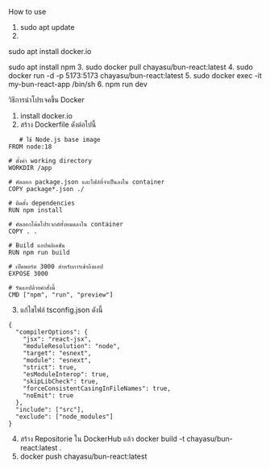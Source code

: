 How to use
1. sudo apt update
2. 
sudo apt install docker.io

sudo apt install npm
3. sudo docker pull chayasu/bun-react:latest
4. sudo docker run -d -p 5173:5173 chayasu/bun-react:latest
5. sudo docker exec -it my-bun-react-app /bin/sh
6. npm run dev


วิธีการนำโปรเจคขึ้น Docker

1. install docker.io
2. สร้าง Dockerfile ดังต่อไปนี้

```
   # ใช้ Node.js base image
FROM node:18

# ตั้งค่า working directory
WORKDIR /app

# คัดลอก package.json และไฟล์ที่จำเป็นลงใน container
COPY package*.json ./

# ติดตั้ง dependencies
RUN npm install

# คัดลอกโค้ดโปรเจกต์ทั้งหมดลงใน container
COPY . .

# Build แอปพลิเคชัน
RUN npm run build

# เปิดพอร์ต 3000 สำหรับการเข้าถึงแอป
EXPOSE 3000

# รันแอปด้วยคำสั่งนี้
CMD ["npm", "run", "preview"]

```

3. แก้ไขไฟล์ tsconfig.json ดังนี้

```
{
  "compilerOptions": {
    "jsx": "react-jsx", 
    "moduleResolution": "node",
    "target": "esnext",
    "module": "esnext",
    "strict": true,
    "esModuleInterop": true,
    "skipLibCheck": true,
    "forceConsistentCasingInFileNames": true,
    "noEmit": true
  },
  "include": ["src"],
  "exclude": ["node_modules"]
}
```

4. สร้าง Repositorie ใน DockerHub แล้ว docker build -t chayasu/bun-react:latest .
5. docker push chayasu/bun-react:latest
